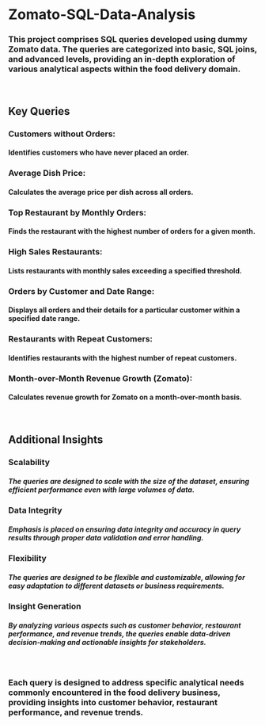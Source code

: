 # Zomato-SQL-Data-Analysis
### This project comprises SQL queries developed using dummy Zomato data. The queries are categorized into basic, SQL joins, and advanced levels, providing an in-depth exploration of various analytical aspects within the food delivery domain.

<br/>


## Key Queries
### Customers without Orders: 
#### Identifies customers who have never placed an order.
### Average Dish Price: 
#### Calculates the average price per dish across all orders.
### Top Restaurant by Monthly Orders: 
#### Finds the restaurant with the highest number of orders for a given month.
### High Sales Restaurants: 
#### Lists restaurants with monthly sales exceeding a specified threshold.
### Orders by Customer and Date Range: 
#### Displays all orders and their details for a particular customer within a specified date range.
### Restaurants with Repeat Customers: 
#### Identifies restaurants with the highest number of repeat customers.
### Month-over-Month Revenue Growth (Zomato): 
#### Calculates revenue growth for Zomato on a month-over-month basis.


<br/>

## Additional Insights
### Scalability
##### The queries are designed to scale with the size of the dataset, ensuring efficient performance even with large volumes of data.

### Data Integrity
##### Emphasis is placed on ensuring data integrity and accuracy in query results through proper data validation and error handling.

### Flexibility
##### The queries are designed to be flexible and customizable, allowing for easy adaptation to different datasets or business requirements.

### Insight Generation
##### By analyzing various aspects such as customer behavior, restaurant performance, and revenue trends, the queries enable data-driven decision-making and actionable insights for stakeholders.

<br/>

### Each query is designed to address specific analytical needs commonly encountered in the food delivery business, providing insights into customer behavior, restaurant performance, and revenue trends.




